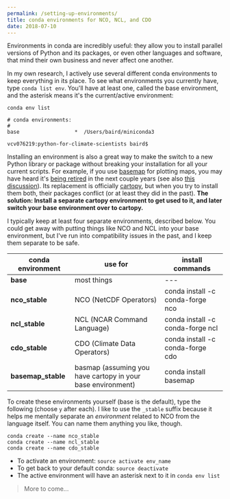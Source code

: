 ```yaml
---
permalink: /setting-up-environments/
title: conda environments for NCO, NCL, and CDO
date: 2018-07-10
---
```


Environments in conda are incredibly useful:  they allow you to install parallel versions of Python and its packages, or even other languages and software, that mind their own business and never affect one another.

In my own research, I actively use several different conda environments to keep everything in its place.  To see what environments you currently have, type ```conda list env```.  You'll have at least one, called the base environment, and the asterisk means it's the current/active environment:

```
conda env list

# conda environments:
#
base                  *  /Users/baird/miniconda3

vcv076219:python-for-climate-scientists baird$
```

Installing an environment is also a great way to make the switch to a new Python library or package without breaking your installation for all your current scripts.  For example, if you use [basemap][basemap-link] for plotting maps, you may have heard it's [being retired][basemap-sunset] in the next couple years (see also [this discussion][basemap-sunset-forum]).  Its replacement is officially [cartopy][cartopy-link], but when you try to install them both, their packages conflict (or at least they did in the past).  **The solution:  Install a separate cartopy environment to get used to it, and later switch your base environment over to cartopy.**

I typically keep at least four separate environments, described below.  You could get away with putting things like NCO and NCL into your base environment, but I've run into compatibility issues in the past, and I keep them separate to be safe.

|conda environment  |use for      |install commands
|---                |---          |---
|**base**           |most things  |---
|**nco_stable**     |NCO (NetCDF Operators) | conda install -c conda-forge nco
|**ncl_stable**     |NCL (NCAR Command Language) | conda install -c conda-forge ncl
|**cdo_stable**     |CDO (Climate Data Operators) | conda install -c conda-forge cdo
|**basemap_stable** |basmap (assuming you have cartopy in your base environment)  | conda install basemap

To create these environments yourself (base is the default), type the following (choose ```y``` after each).  I like to use the ```_stable``` suffix because it helps me mentally separate an *environment* related to NCO from the language itself.  You can name them anything you like, though.
```
conda create --name nco_stable
conda create --name ncl_stable
conda create --name cdo_stable
```

* To activate an environment: ```source activate env_name```
* To get back to your default conda:  ```source deactivate```
* The active environment will have an asterisk next to it in ```conda env list```

> More to come...

[basemap-link]: https://matplotlib.org/basemap/
[basemap-sunset]: https://matplotlib.org/basemap/users/intro.html
[basemap-sunset-forum]: https://github.com/SciTools/cartopy/issues/920
[cartopy-link]: https://scitools.org.uk/cartopy/
